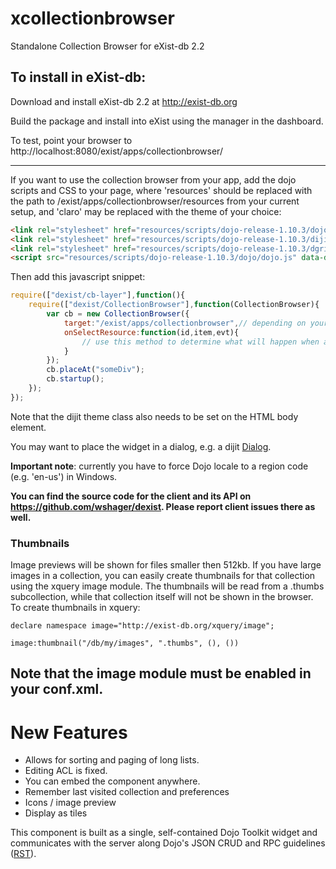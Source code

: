 xcollectionbrowser
==================

Standalone Collection Browser for eXist-db 2.2

To install in eXist-db:
--------------------

Download and install eXist-db 2.2 at http://exist-db.org

Build the package and install into eXist using the manager in the dashboard.

To test, point your browser to http://localhost:8080/exist/apps/collectionbrowser/

--------

If you want to use the collection browser from your app, add the dojo scripts and CSS to your page, where 'resources' should be replaced with the path to /exist/apps/collectionbrowser/resources from your current setup, and 'claro' may be replaced with the theme of your choice:
```html
<link rel="stylesheet" href="resources/scripts/dojo-release-1.10.3/dojo/resources/dojo.css"/>
<link rel="stylesheet" href="resources/scripts/dojo-release-1.10.3/dijit/themes/claro/claro.css"/>
<link rel="stylesheet" href="resources/scripts/dojo-release-1.10.3/dgrid/css/skins/claro.css"/>
<script src="resources/scripts/dojo-release-1.10.3/dojo/dojo.js" data-dojo-config="async:true,locale:'en-us'"/>
```
Then add this javascript snippet:

```javascript
require(["dexist/cb-layer"],function(){
	require(["dexist/CollectionBrowser"],function(CollectionBrowser){
		var cb = new CollectionBrowser({
			target:"/exist/apps/collectionbrowser",// depending on your setup
			onSelectResource:function(id,item,evt){
				// use this method to determine what will happen when a document is selected (double-click)
			}
		});
		cb.placeAt("someDiv");
		cb.startup();
	});
});
```
Note that the dijit theme class also needs to be set on the HTML body element.

You may want to place the widget in a dialog, e.g. a dijit [Dialog](http://dojotoolkit.org/reference-guide/dijit/Dialog.html).

**Important note**: currently you have to force Dojo locale to a region code (e.g. 'en-us') in Windows.

**You can find the source code for the client and its API on https://github.com/wshager/dexist. Please report client issues there as well.**

### Thumbnails
Image previews will be shown for files smaller then 512kb. If you have large images in a collection, you can easily create thumbnails for that collection using the xquery image module. The thumbnails will be read from a .thumbs subcollection, while that collection itself will not be shown in the browser. To create thumbnails in xquery:

```xquery
declare namespace image="http://exist-db.org/xquery/image";

image:thumbnail("/db/my/images", ".thumbs", (), ())
```
Note that the image module must be enabled in your conf.xml.
-------

New Features
==============

* Allows for sorting and paging of long lists.
* Editing ACL is fixed.
* You can embed the component anywhere.
* Remember last visited collection and preferences
* Icons / image preview
* Display as tiles

This component is built as a single, self-contained Dojo Toolkit widget and communicates with the server along Dojo's JSON CRUD and RPC guidelines ([RST](https://github.com/lagua/xrst)).
